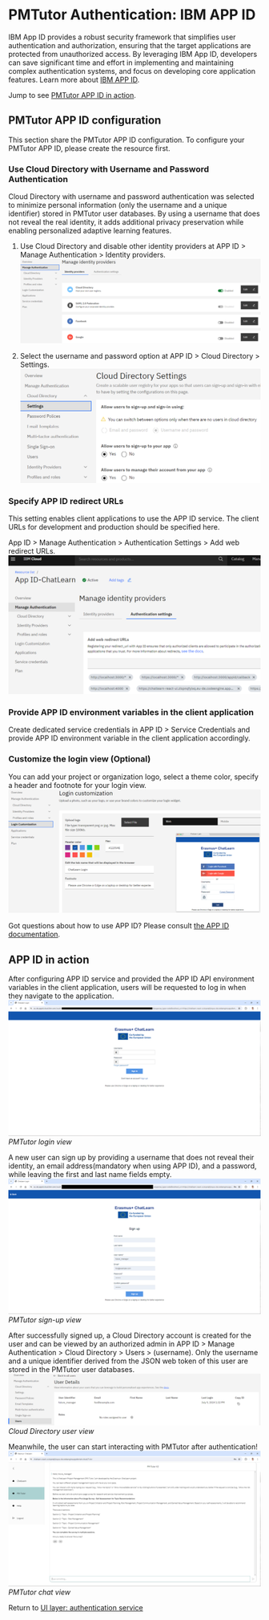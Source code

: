 # PMTutor Authentication: IBM APP ID
IBM App ID provides a robust security framework that simplifies user authentication and authorization, ensuring 
that the target applications are protected from unauthorized access. By leveraging IBM App ID, developers can save significant 
time and effort in implementing and maintaining complex authentication systems, and focus on developing core application features.
Learn more about [IBM APP ID](https://www.ibm.com/products/app-id).

Jump to see [PMTutor APP ID in action](#app-id-in-action).

## PMTutor APP ID configuration
This section share the PMTutor APP ID configuration. To configure your PMTutor APP ID, please create the resource first.

### Use Cloud Directory with Username and Password Authentication
Cloud Directory with username and password authentication was selected to minimize personal information (only the username and a unique identifier) 
stored in PMTutor user databases. By using a username that does not reveal the real identity, it adds additional privacy
preservation while enabling personalized adaptive learning features.

1. Use Cloud Directory and disable other identity providers at APP ID > Manage Authentication > Identity providers.
![Disable other identity provider options](images/identity-providers.png)

2. Select the username and password option at APP ID > Cloud Directory > Settings.
![Select username and password authentication](images/cloud-directory-settings.png)

### Specify APP ID redirect URLs
This setting enables client applications to use the APP ID service. The client URLs for development and production should be 
specified here.

App ID > Manage Authentication > Authentication Settings > Add web redirect URLs.
![Callback URL whitelist](images/app-id-manage-auth.png)

### Provide APP ID environment variables in the client application
Create dedicated service credentials in APP ID > Service Credentials and provide APP ID environment variable in the client application accordingly.

### Customize the login view (Optional)
You can add your project or organization logo, select a theme color, specify a header and footnote for your login view.
![Login view customization](images/login-customization.png)

Got questions about how to use APP ID? Please consult [the APP ID documentation](https://cloud.ibm.com/docs/appid).

## APP ID in action
After configuring APP ID service and provided the APP ID API environment variables in the client application, users will be 
requested to log in when they navigate to the application.
![PMTutor login view](images/login-view.png)
*PMTutor login view*

A new user can sign up by providing a username that does not reveal their identity, an email address(mandatory when using APP ID), 
and a password, while leaving the first and last name fields empty. 
![PMTutor sign-up view](images/sign-up-view.png)
*PMTutor sign-up view*

After successfully signed up, a Cloud Directory account is created for the user and can be viewed by an authorized admin 
in APP ID > Manage Authentication > Cloud Directory > Users > (username).
Only the username and a unique identifier derived from the JSON web token of this user are stored in the PMTutor user databases.
![Cloud Directory user](images/cloud-directory-user.png)
*Cloud Directory user view*

Meanwhile, the user can start interacting with PMTutor after authentication!
![Chat view](images/chat-view.png)
*PMTutor chat view*

Return to [UI layer: authentication service](../README.md#authentication-service)






